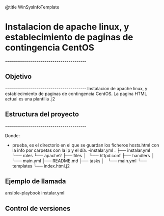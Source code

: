 @title WinSysInfoTemplate

<h1>Instalacion de apache linux, y establecimiento de paginas de contingencia CentOS</h1>
-----------------------------------------

<h2>Objetivo</h2>
-----------------------------------------
Instalacion de apache linux, y establecimiento de paginas de contingencia CentOS. La pagina HTML actual es una plantilla .j2



<h2>Estructura del proyecto</h2>
-----------------------------------------

Donde:
- prueba, es el directorio en el que se guardan los ficheros hosts.html con la info por carpetas con la ip y el día.
-instalar.yml 
.
├── instalar.yml
└── roles
    └── apache2
        ├── files
        │   └── httpd.conf
        ├── handlers
        │   └── main.yml
        ├── README.md
        ├── tasks
        │   └── main.yml
        └── templates
            └── index.html.j2


<h2>Ejemplo de llamada</h2>
ansible-playbook instalar.yml

<h2>Control de versiones</h2>



